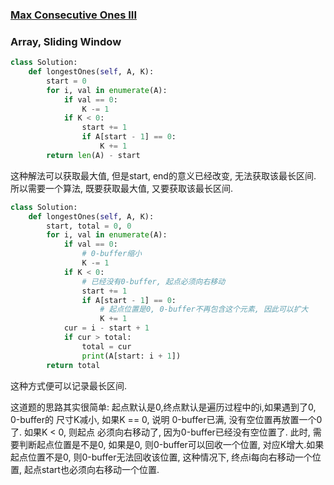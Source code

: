 ### [Max Consecutive Ones III](https://leetcode.com/problems/max-consecutive-ones-iii/)

### Array, Sliding Window

```Python
class Solution:
    def longestOnes(self, A, K):
        start = 0
        for i, val in enumerate(A):
            if val == 0:
                K -= 1
            if K < 0:
                start += 1
                if A[start - 1] == 0:
                    K += 1
        return len(A) - start
```

这种解法可以获取最大值, 但是start, end的意义已经改变, 无法获取该最长区间.
所以需要一个算法, 既要获取最大值, 又要获取该最长区间.


```Python
class Solution:
    def longestOnes(self, A, K):
        start, total = 0, 0
        for i, val in enumerate(A):
            if val == 0:
                # 0-buffer缩小
                K -= 1
            if K < 0:
                # 已经没有0-buffer, 起点必须向右移动
                start += 1
                if A[start - 1] == 0:
                    # 起点位置是0, 0-buffer不再包含这个元素, 因此可以扩大
                    K += 1
            cur = i - start + 1
            if cur > total:
                total = cur
                print(A[start: i + 1])
        return total
```

这种方式便可以记录最长区间.

这道题的思路其实很简单: 起点默认是0,终点默认是遍历过程中的i,如果遇到了0, 0-buffer的
尺寸K减小, 如果K == 0, 说明 0-buffer已满, 没有空位置再放置一个0了. 如果K < 0, 则起点
必须向右移动了, 因为0-buffer已经没有空位置了. 此时, 需要判断起点位置是不是0, 如果是0, 则0-buffer可以回收一个位置, 对应K增大.如果起点位置不是0, 则0-buffer无法回收该位置, 这种情况下, 终点i每向右移动一个位置, 起点start也必须向右移动一个位置.
